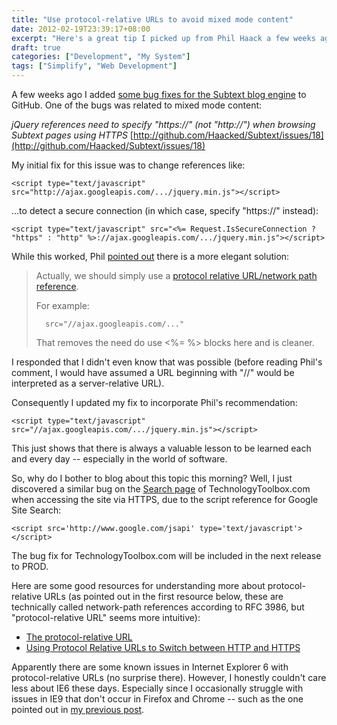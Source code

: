 ```yaml
---
title: "Use protocol-relative URLs to avoid mixed mode content"
date: 2012-02-19T23:39:17+08:00
excerpt: "Here's a great tip I picked up from Phil Haack a few weeks ago for avoiding those pesky warnings like \"Only secure content is displayed.\""
draft: true
categories: ["Development", "My System"]
tags: ["Simplify", "Web Development"]
---
```


A few weeks ago I added[some bug fixes for the Subtext blog engine](/blog/jjameson/2012/01/31/building-technologytoolbox-com-part-19) to GitHub. One of the bugs was related to mixed mode content:

<cite>jQuery references need to specify "https://" (not "http://") when 	browsing Subtext pages using HTTPS</cite>
[http://github.com/Haacked/Subtext/issues/18](http://github.com/Haacked/Subtext/issues/18)


My initial fix for this issue was to change references like:



    <script type="text/javascript" src="http://ajax.googleapis.com/.../jquery.min.js"></script>



...to detect a secure connection (in which case, specify "https://" instead):



    <script type="text/javascript" src="<%= Request.IsSecureConnection ? "https" : "http" %>://ajax.googleapis.com/.../jquery.min.js"></script>



While this worked, Phil[pointed out](http://github.com/Haacked/Subtext/pull/7) there is a more elegant solution:


> Actually, we should simply use a
> 	[protocol 
> 	relative URL/network path reference](http://paulirish.com/2010/the-protocol-relative-url/).
> 
> For example:
> 
> 
> 		src="//ajax.googleapis.com/..."
> 
> That removes the need do use &lt;%= %&gt; blocks here and is cleaner.


I responded that I didn't even know that was possible (before reading Phil's comment, I would have assumed a URL beginning with "//" would be interpreted as a server-relative URL).

Consequently I updated my fix to incorporate Phil's recommendation:



    <script type="text/javascript" src="//ajax.googleapis.com/.../jquery.min.js"></script>



This just shows that there is always a valuable lesson to be learned each and every day -- especially in the world of software.

So, why do I bother to blog about this topic this morning? Well, I just discovered a similar bug on the [Search page](/Search.aspx) of TechnologyToolbox.com when accessing the site via HTTPS, due to the script reference for Google Site Search:



    <script src='http://www.google.com/jsapi' type='text/javascript'></script>



The bug fix for TechnologyToolbox.com will be included in the next release to PROD.

Here are some good resources for understanding more about protocol-relative URLs (as pointed out in the first resource below, these are technically called network-path references according to RFC 3986, but "protocol-relative URL" seems more intuitive):

- [The protocol-relative 	URL](http://paulirish.com/2010/the-protocol-relative-url/)
- [Using Protocol Relative URLs to Switch between HTTP and HTTPS](http://blog.httpwatch.com/2010/02/10/using-protocol-relative-urls-to-switch-between-http-and-https/)


Apparently there are some known issues in Internet Explorer 6 with protocol-relative URLs (no surprise there). However, I honestly couldn't care less about IE6 these days. Especially since I occasionally struggle with issues in IE9 that don't occur in Firefox and Chrome -- such as the one pointed out in[my previous post](/blog/jjameson/2012/02/19/html-to-pdf-converters).

